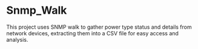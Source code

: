 # Snmp_Walk
This project uses SNMP walk to gather power type status and details from network devices, extracting them into a CSV file for easy access and analysis.
